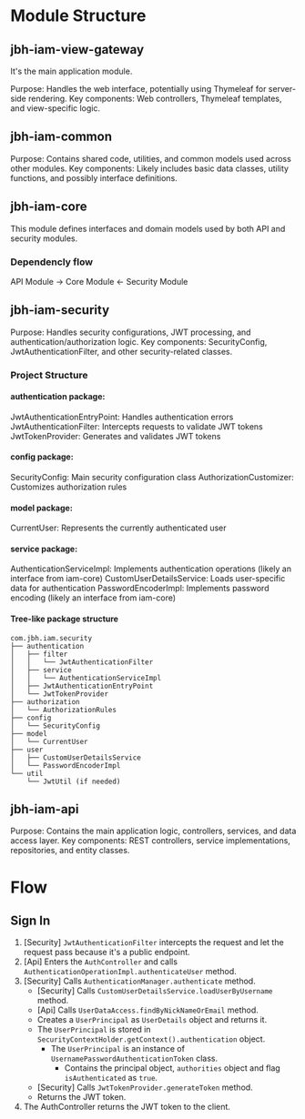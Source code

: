 # Module Structure

## jbh-iam-view-gateway

It's the main application module.

Purpose: Handles the web interface, potentially using Thymeleaf for server-side rendering.
Key components: Web controllers, Thymeleaf templates, and view-specific logic.

## jbh-iam-common

Purpose: Contains shared code, utilities, and common models used across other modules.
Key components: Likely includes basic data classes, utility functions, and possibly interface definitions.

## jbh-iam-core

This module defines interfaces and domain models used by both API and security modules.

### Dependencly flow

API Module → Core Module ← Security Module

## jbh-iam-security

Purpose: Handles security configurations, JWT processing, and authentication/authorization logic.
Key components: SecurityConfig, JwtAuthenticationFilter, and other security-related classes.

### Project Structure

#### authentication package:

JwtAuthenticationEntryPoint: Handles authentication errors
JwtAuthenticationFilter: Intercepts requests to validate JWT tokens
JwtTokenProvider: Generates and validates JWT tokens

#### config package:

SecurityConfig: Main security configuration class
AuthorizationCustomizer: Customizes authorization rules

#### model package:

CurrentUser: Represents the currently authenticated user

#### service package:

AuthenticationServiceImpl: Implements authentication operations (likely an interface from iam-core)
CustomUserDetailsService: Loads user-specific data for authentication
PasswordEncoderImpl: Implements password encoding (likely an interface from iam-core)

#### Tree-like package structure

```
com.jbh.iam.security
├── authentication
│   ├── filter
│   │   └── JwtAuthenticationFilter
│   ├── service
│   │   └── AuthenticationServiceImpl
│   ├── JwtAuthenticationEntryPoint
│   └── JwtTokenProvider
├── authorization
│   └── AuthorizationRules
├── config
│   └── SecurityConfig
├── model
│   └── CurrentUser
├── user
│   ├── CustomUserDetailsService
│   └── PasswordEncoderImpl
└── util
    └── JwtUtil (if needed)
```

## jbh-iam-api

Purpose: Contains the main application logic, controllers, services, and data access layer.
Key components: REST controllers, service implementations, repositories, and entity classes.

# Flow

## Sign In

1. [Security] `JwtAuthenticationFilter` intercepts the request and let the request pass because it's a public endpoint.
2. [Api] Enters the `AuthController` and calls `AuthenticationOperationImpl.authenticateUser` method.
3. [Security] Calls `AuthenticationManager.authenticate` method.
    - [Security] Calls `CustomUserDetailsService.loadUserByUsername` method.
    - [Api] Calls `UserDataAccess.findByNickNameOrEmail` method.
    - Creates a `UserPrincipal` as `UserDetails` object and returns it.
    - The `UserPrincipal` is stored in `SecurityContextHolder.getContext().authentication` object.
        - The `UserPrincipal` is an instance of `UsernamePasswordAuthenticationToken` class.
            - Contains the principal object, `authorities` object and flag `isAuthenticated` as `true`.
    - [Security] Calls `JwtTokenProvider.generateToken` method.
    - Returns the JWT token.
4. The AuthController returns the JWT token to the client.
